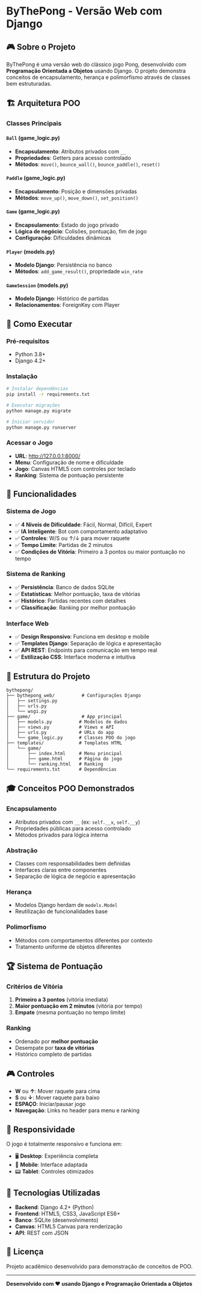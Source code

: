 # ByThePong - Versão Web com Django

## 🎮 Sobre o Projeto

ByThePong é uma versão web do clássico jogo Pong, desenvolvido com **Programação Orientada a Objetos** usando Django. O projeto demonstra conceitos de encapsulamento, herança e polimorfismo através de classes bem estruturadas.

## 🏗️ Arquitetura POO

### Classes Principais

#### `Ball` (game_logic.py)
- **Encapsulamento**: Atributos privados com `__`
- **Propriedades**: Getters para acesso controlado
- **Métodos**: `move()`, `bounce_wall()`, `bounce_paddle()`, `reset()`

#### `Paddle` (game_logic.py)
- **Encapsulamento**: Posição e dimensões privadas
- **Métodos**: `move_up()`, `move_down()`, `set_position()`

#### `Game` (game_logic.py)
- **Encapsulamento**: Estado do jogo privado
- **Lógica de negócio**: Colisões, pontuação, fim de jogo
- **Configuração**: Dificuldades dinâmicas

#### `Player` (models.py)
- **Modelo Django**: Persistência no banco
- **Métodos**: `add_game_result()`, propriedade `win_rate`

#### `GameSession` (models.py)
- **Modelo Django**: Histórico de partidas
- **Relacionamentos**: ForeignKey com Player

## 🚀 Como Executar

### Pré-requisitos
- Python 3.8+
- Django 4.2+

### Instalação
```bash
# Instalar dependências
pip install -r requirements.txt

# Executar migrações
python manage.py migrate

# Iniciar servidor
python manage.py runserver
```

### Acessar o Jogo
- **URL**: http://127.0.0.1:8000/
- **Menu**: Configuração de nome e dificuldade
- **Jogo**: Canvas HTML5 com controles por teclado
- **Ranking**: Sistema de pontuação persistente

## 🎯 Funcionalidades

### Sistema de Jogo
- ✅ **4 Níveis de Dificuldade**: Fácil, Normal, Difícil, Expert
- ✅ **IA Inteligente**: Bot com comportamento adaptativo
- ✅ **Controles**: W/S ou ↑/↓ para mover raquete
- ✅ **Tempo Limite**: Partidas de 2 minutos
- ✅ **Condições de Vitória**: Primeiro a 3 pontos ou maior pontuação no tempo

### Sistema de Ranking
- ✅ **Persistência**: Banco de dados SQLite
- ✅ **Estatísticas**: Melhor pontuação, taxa de vitórias
- ✅ **Histórico**: Partidas recentes com detalhes
- ✅ **Classificação**: Ranking por melhor pontuação

### Interface Web
- ✅ **Design Responsivo**: Funciona em desktop e mobile
- ✅ **Templates Django**: Separação de lógica e apresentação
- ✅ **API REST**: Endpoints para comunicação em tempo real
- ✅ **Estilização CSS**: Interface moderna e intuitiva

## 🔧 Estrutura do Projeto

```
bythepong/
├── bythepong_web/          # Configurações Django
│   ├── settings.py
│   ├── urls.py
│   └── wsgi.py
├── game/                   # App principal
│   ├── models.py          # Modelos de dados
│   ├── views.py           # Views e API
│   ├── urls.py            # URLs do app
│   └── game_logic.py      # Classes POO do jogo
├── templates/             # Templates HTML
│   └── game/
│       ├── index.html     # Menu principal
│       ├── game.html      # Página do jogo
│       └── ranking.html   # Ranking
└── requirements.txt       # Dependências
```

## 🎓 Conceitos POO Demonstrados

### Encapsulamento
- Atributos privados com `__` (ex: `self.__x`, `self.__y`)
- Propriedades públicas para acesso controlado
- Métodos privados para lógica interna

### Abstração
- Classes com responsabilidades bem definidas
- Interfaces claras entre componentes
- Separação de lógica de negócio e apresentação

### Herança
- Modelos Django herdam de `models.Model`
- Reutilização de funcionalidades base

### Polimorfismo
- Métodos com comportamentos diferentes por contexto
- Tratamento uniforme de objetos diferentes

## 🏆 Sistema de Pontuação

### Critérios de Vitória
1. **Primeiro a 3 pontos** (vitória imediata)
2. **Maior pontuação em 2 minutos** (vitória por tempo)
3. **Empate** (mesma pontuação no tempo limite)

### Ranking
- Ordenado por **melhor pontuação**
- Desempate por **taxa de vitórias**
- Histórico completo de partidas

## 🎮 Controles

- **W** ou **↑**: Mover raquete para cima
- **S** ou **↓**: Mover raquete para baixo
- **ESPAÇO**: Iniciar/pausar jogo
- **Navegação**: Links no header para menu e ranking

## 📱 Responsividade

O jogo é totalmente responsivo e funciona em:
- 🖥️ **Desktop**: Experiência completa
- 📱 **Mobile**: Interface adaptada
- 📟 **Tablet**: Controles otimizados

## 🔮 Tecnologias Utilizadas

- **Backend**: Django 4.2+ (Python)
- **Frontend**: HTML5, CSS3, JavaScript ES6+
- **Banco**: SQLite (desenvolvimento)
- **Canvas**: HTML5 Canvas para renderização
- **API**: REST com JSON

## 📝 Licença

Projeto acadêmico desenvolvido para demonstração de conceitos de POO.

---

**Desenvolvido com ❤️ usando Django e Programação Orientada a Objetos**